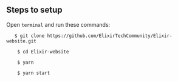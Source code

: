 ## Steps to setup

Open `terminal` and run these commands:

```
   $ git clone https://github.com/ElixirTechCommunity/Elixir-website.git
```

```
    $ cd Elixir-website
```

```
    $ yarn
```

```
    $ yarn start
```
